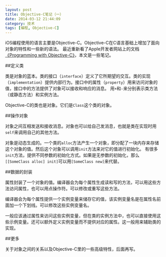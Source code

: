 ```yaml
---
layout: post
title: Objective-C笔记（一）
date: 2014-03-12 21:44:09
category: 技术
tags: [编程, Objective-C]
---
```


iOS编程使用的语言主要是Objective-C。Objective-C在C语言基础上增加了面向对象的特性和一些新的语法。
最近重新看了Apple开发者网站上的文档[《Programming with Objective-C》](https://developer.apple.com/library/ios/documentation/cocoa/conceptual/ProgrammingWithObjectiveC)，本文是一些笔记。

<!--more-->

##定义类

类是对象的蓝本。类的接口（`interface`）定义了它所期望的交互。类的实现（`implementation`）提供内部行为。接口中的属性（`property`）用来访问对象的值，接口中的方法提供了对象可以接收和响应的消息。
用`+`和`-`来分别表示类方法（或静态方法）和实例方法。

Objective-C的类也是对象。它们是`Class`这个类的对象。

##操作对象

对象之间互相发送和接收消息。对象也可以给自己发消息，也就是类在实现时用`self`来调用自己的其他方法。

对象是动态生成的。一个类的`alloc`方法产生一个对象，即分配了一块内存来存储这个对象的值。然后这个对象可以调用`init`方法来对它的值进行初始化。
有很多`init`方法，提供不同参数的初始化方式。如果是无参数的初始化，那么`[[SomeClass alloc] init]`可以用`[SomeClass new]`来代替。

##数据的封装

属性封装了一个对象的值。编译器会为每个属性生成读和写的方法，可以用这些方法访问属性，也可以用点操作符。可以修改或重写这些方法。

编译器会为每个属性提供一个实例变量来储存它的值，该实例变量名是在属性名前面加一个下划线。可以修改这些实例变量名。

一般应该通过属性来访问这些实例变量，但在类的实例方法中，也可以直接使用这些示例变量。还可以额外定义实例变量而不提供对应的属性。这一般用来辅助类的实现。

##更多

关于对象之间的关系以及Objective-C里的一些高级特性，后面再写。






